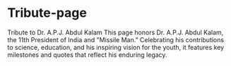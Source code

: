 # Tribute-page
Tribute to Dr. A.P.J. Abdul Kalam This page honors Dr. A.P.J. Abdul Kalam, the 11th President of India and "Missile Man." Celebrating his contributions to science, education, and his inspiring vision for the youth, it features key milestones and quotes that reflect his enduring legacy.
